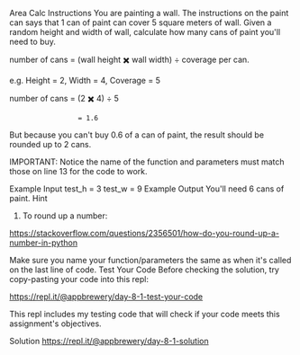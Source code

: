 Area Calc
Instructions
You are painting a wall. The instructions on the paint can says that 1 can of paint can cover 5 square meters of wall. Given a random height and width of wall, calculate how many cans of paint you'll need to buy.

number of cans = (wall height ✖️ wall width) ÷ coverage per can.

e.g. Height = 2, Width = 4, Coverage = 5

number of cans = (2 ✖️ 4) ÷ 5

                     = 1.6
But because you can't buy 0.6 of a can of paint, the result should be rounded up to 2 cans.

IMPORTANT: Notice the name of the function and parameters must match those on line 13 for the code to work.

Example Input
test_h = 3
test_w = 9
Example Output
You'll need 6 cans of paint.
Hint
1. To round up a number:

https://stackoverflow.com/questions/2356501/how-do-you-round-up-a-number-in-python

Make sure you name your function/parameters the same as when it's called on the last line of code.
Test Your Code
Before checking the solution, try copy-pasting your code into this repl:

https://repl.it/@appbrewery/day-8-1-test-your-code

This repl includes my testing code that will check if your code meets this assignment's objectives.

Solution
https://repl.it/@appbrewery/day-8-1-solution